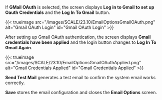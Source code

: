 &NewLine;

If **GMail OAuth** is selected, the screen displays **Log in to Gmail to set up Oauth Credentials** and the **Log In To Gmail** button.

{{< trueimage src="/images/SCALE/23.10/EmailOptionsGmailOAuth.png" alt="Gmail OAuth Login" id="Gmail OAuth Login" >}}

After setting up Gmail OAuth authentication, the screen displays **Gmail credentials have been applied** and the login button changes to **Log In To Gmail Again**.

{{< trueimage src="/images/SCALE/23.10/EmailOptionsGmailOAuthApplied.png" alt="Gmail Credentials Applied" id="Gmail Credentials Applied" >}}

**Send Test Mail** generates a test email to confirm the system email works correctly.

**Save** stores the email configuration and closes the **Email Options** screen.
